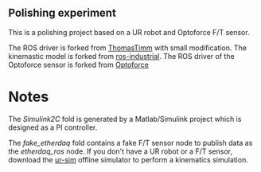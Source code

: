 ## Polishing experiment
This is a polishing project based on a UR robot and Optoforce F/T sensor.

The ROS driver is forked from [ThomasTimm](https://github.com/ThomasTimm/ur_modern_driver) with small modification.
The kinemastic model is forked from [ros-industrial](https://github.com/ros-industrial/universal_robot/tree/indigo).
The ROS driver of the Optoforce sensor is forked from [Optoforce](https://github.com/OptoForce/etherdaq_ros)

# Notes
The *Simulink2C* fold is generated by a Matlab/Simulink project which is designed as a PI controller.

The *fake_etherdaq* fold contains a fake F/T sensor node to publish data as the *etherdaq_ros* node.
If you don't have a UR robot or a F/T sensor, download the [ur-sim](https://www.universal-robots.com/download/?option=27582#section16632) offline simulator to perform a kinematics simulation. 
